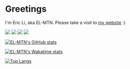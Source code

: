 # Greetings
I'm Eric Li, aka EL-MTN. Please take a visit to [my website](https://ericlmtn.vercel.app) :)

![](https://img.shields.io/badge/OS-Darwin-informational?style=flat&logo=apple&logoColor=white&color=2bbc8a)
![](https://img.shields.io/badge/Code-TS-informational?style=flat&logo=typescript&logoColor=white&color=2bbc8a)
![](https://img.shields.io/badge/Code-JS-informational?style=flat&logo=javascript&logoColor=white&color=2bbc8a)
![](https://img.shields.io/badge/Editor-VS%20Code-informational?style=flat&logo=visualstudiocode&logoColor=white&color=2bbc8a)

[![EL-MTN's GitHub stats](https://github-readme-stats.vercel.app/api?username=EL-MTN)](https://github.com/anuraghazra/github-readme-stats)

[![EL-MTN's Wakatime stats](https://github-readme-stats.vercel.app/api/wakatime?username=ELMTN)](https://github.com/anuraghazra/github-readme-stats)

[![Top Langs](https://github-readme-stats.vercel.app/api/top-langs/?username=EL-MTN)](https://github.com/anuraghazra/github-readme-stats)
